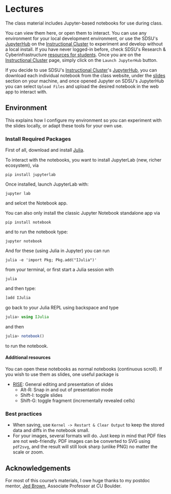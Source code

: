 # Lectures

The class material includes Jupyter-based notebooks for use during class.

You can view them here, or open them to interact. You can use any environment for your local development environment, or use the SDSU's [JupyterHub](https://jupyterhub.sdsu.edu/) on the [Instructional Cluster](https://sdsu-research-ci.github.io/instructionalcluster) to experiment and develop without a local install. If you have never logged-in before, check SDSU's Research & Cyberinfrastructure [resources for students](https://sdsu-research-ci.github.io/instructionalcluster/students). Once you are on the [Instructional Cluster](https://sdsu-research-ci.github.io/instructionalcluster) page, simply click on the `Launch JupyterHub` button.

If you decide to use SDSU's [Instructional Cluster](https://sdsu-research-ci.github.io/instructionalcluster)'s [JupyterHub](https://jupyterhub.sdsu.edu/), you can download each individual notebook from the class website, under the [slides](https://sdsu-comp526.github.io/fall25/lectures.html) section on your machine, and once opened Jupyter on SDSU's JupyterHub you can select `Upload Files` and upload the desired notebook in the web app to interact with.

## Environment

This explains how I configure my environment so you can experiment with the slides locally, or adapt these tools for your own use.

### Install Required Packages

First of all, download and install [Julia](https://julialang.org/downloads/).

To interact with the notebooks, you want to install JupyterLab (new, richer ecosystem), via

```
pip install jupyterlab
```

Once installed, launch JupyterLab with:

```
jupyter lab
```
and selcet the Notebook app.

You can also only install the classic Jupyter Notebook standalone app via

```
pip install notebook
```

and to run the notebook type:

```
jupyter notebook
```

And for these (using Julia in Jupyter) you can run

```
julia -e 'import Pkg; Pkg.add("IJulia")'
```

from your terminal, or first start a Julia session with
```
julia
```

and then type:
```julia
]add IJulia
```

go back to your Julia REPL using backspace and type

```julia
julia> using IJulia
```

and then
```julia
julia> notebook()
```

to run the notebook.

#### Additional resources
You can open these notebooks as normal notebooks (continuous scroll). If you wish to use them as slides, one useful package is

* [RISE](https://github.com/damianavila/RISE): General editing and presentation of slides
  * Alt-R: Snap in and out of presentation mode
  * Shift-I: toggle slides
  * Shift-G: toggle fragment (incrementally revealed cells)


### Best practices

* When saving, use `Kernel -> Restart & Clear Output` to keep the stored data and diffs in the notebook small.
* For your images, several formats will do. Just keep in mind that PDF files are not web-friendly. PDF images can be converted to SVG using `pdf2svg`, and the result will still look sharp (unlike PNG) no matter the scale or zoom.

## Acknowledgements

For most of this course’s materials, I owe huge thanks to my postdoc mentor, [Jed Brown](https://jedbrown.org/), Associate Professor at CU Boulder.

